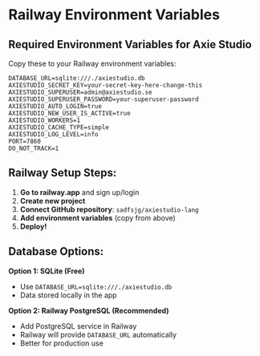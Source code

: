 # Railway Environment Variables

## Required Environment Variables for Axie Studio

Copy these to your Railway environment variables:

```
DATABASE_URL=sqlite:///./axiestudio.db
AXIESTUDIO_SECRET_KEY=your-secret-key-here-change-this
AXIESTUDIO_SUPERUSER=admin@axiestudio.se
AXIESTUDIO_SUPERUSER_PASSWORD=your-superuser-password
AXIESTUDIO_AUTO_LOGIN=true
AXIESTUDIO_NEW_USER_IS_ACTIVE=true
AXIESTUDIO_WORKERS=1
AXIESTUDIO_CACHE_TYPE=simple
AXIESTUDIO_LOG_LEVEL=info
PORT=7860
DO_NOT_TRACK=1
```

## Railway Setup Steps:

1. **Go to railway.app** and sign up/login
2. **Create new project**
3. **Connect GitHub repository**: `sadfsjg/axiestudio-lang`
4. **Add environment variables** (copy from above)
5. **Deploy!**

## Database Options:

**Option 1: SQLite (Free)**
- Use `DATABASE_URL=sqlite:///./axiestudio.db`
- Data stored locally in the app

**Option 2: Railway PostgreSQL (Recommended)**
- Add PostgreSQL service in Railway
- Railway will provide `DATABASE_URL` automatically
- Better for production use 
